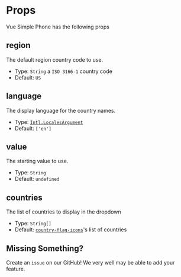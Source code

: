 # Props

Vue Simple Phone has the following props

## region

The default region country code to use.

* Type: `String` a `ISO 3166-1` country code
* Default: `US`

## language

The display language for the country names.

* Type: [`Intl.LocalesArgument`](https://developer.mozilla.org/en-US/docs/Web/JavaScript/Reference/Global_Objects/Intl/DisplayNames)
* Default: `['en']`

## value

The starting value to use.

* Type: `String`
* Default: `undefined`

## countries

The list of countries to display in the dropdown

* Type: `String[]`
* Default: [`country-flag-icons`](https://www.npmjs.com/package/country-flag-icons)'s list of countries

## Missing Something?

<script setup>
import { useData } from 'vitepress'

const { site, theme, page, frontmatter } = useData()
</script>

Create an <a :href="`${theme.socialLinks.find(social => social.icon === 'github').link}/issues`" target="_blank" rel="noreferrer">`issue`</a> on our GitHub! We very well may be able to add your feature.
